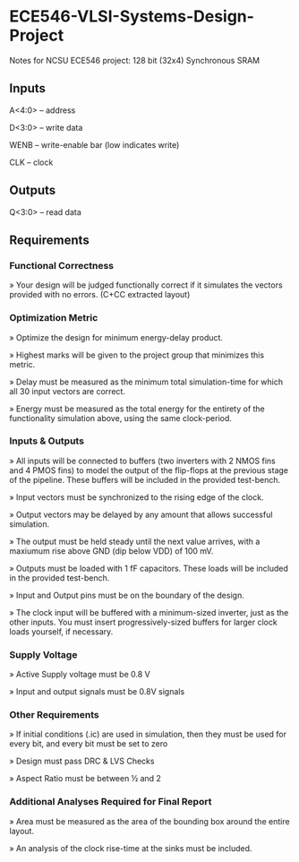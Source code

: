 # ECE546-VLSI-Systems-Design-Project
Notes for NCSU ECE546 project: 128 bit (32x4) Synchronous SRAM

## Inputs
A<4:0> – address

D<3:0> – write data

WENB – write-enable bar (low indicates write)

CLK – clock
## Outputs
Q<3:0> – read data
## Requirements
### Functional Correctness 
» Your design will be judged functionally correct if it simulates the 
vectors provided with no errors. (C+CC extracted layout)
### Optimization Metric 
» Optimize the design for minimum energy-delay product.

» Highest marks will be given to the project group that minimizes 
this metric. 

» Delay must be measured as the minimum total simulation-time 
for which all 30 input vectors are correct. 

» Energy must be measured as the total energy for the entirety of 
the functionality simulation above, using the same clock-period.
### Inputs & Outputs
» All inputs will be connected to buffers (two inverters with 2 NMOS fins and 4 PMOS fins) to model the output of the flip-flops at the previous stage of the pipeline. These buffers will be included in the provided test-bench.

» Input vectors must be synchronized to the rising edge of the clock. 

» Output vectors may be delayed by any amount that allows successful simulation.

» The output must be held steady until the next value arrives, with a maxiumum rise above GND (dip below VDD) of 100 mV.

» Outputs must be loaded with 1 fF capacitors. These loads will be included in the provided test-bench.

» Input and Output pins must be on the boundary of the design. 

» The clock input will be buffered with a minimum-sized inverter, just as the other inputs. You must insert progressively-sized buffers for larger clock loads yourself, if necessary.
### Supply Voltage 
» Active Supply voltage must be 0.8 V 

» Input and output signals must be 0.8V signals 

### Other Requirements
» If initial conditions (.ic) are used in simulation, then they must be 
used for every bit, and every bit must be set to zero

» Design must pass DRC & LVS Checks

» Aspect Ratio must be between ½ and 2

### Additional Analyses Required for Final Report 

» Area must be measured as the area of the bounding box around 
the entire layout.

» An analysis of the clock rise-time at the sinks must be included.
